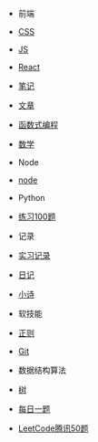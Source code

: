 * 前端
 * [CSS](前端/css/README.md)
 * [JS](前端/js/README.md)
 * [React](前端/React/index.md)
 * [笔记](前端/笔记/index.md)
 * [文章](前端/文章/index.md)

* [函数式编程](fun/index.md)  

* [数学](math/index.md)

* Node
 * [node](node/index.md)

* Python
 * [练习100题](Python/实例练习/index.md)

* 记录
 * [实习记录](小米实习记录/index.md)
 * [日记](diary/index.md)
 * [小诗](poem/index.md)

* 软技能
 * [正则](软技能/正则/index.md)  
 * [Git](软技能/Git/index.md)  
 
* 数据结构算法
 * [树](数据结构算法/树/二叉搜索树.md)
 * [每日一题](数据结构算法/每日一题/README.md)
 * [LeetCode腾讯50题](数据结构算法/LeetCode腾讯50题/index.md)
